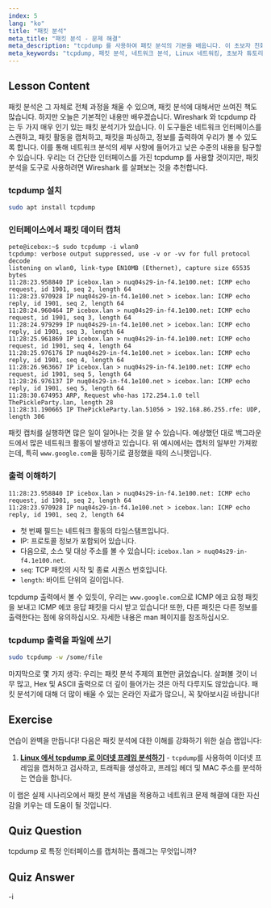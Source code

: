 ```yaml
---
index: 5
lang: "ko"
title: "패킷 분석"
meta_title: "패킷 분석 - 문제 해결"
meta_description: "tcpdump 를 사용하여 패킷 분석의 기본을 배웁니다. 이 초보자 친화적인 Linux 가이드를 통해 네트워크 트래픽을 이해하고, 데이터를 캡처하고, 출력을 해석하는 방법을 알아보세요."
meta_keywords: "tcpdump, 패킷 분석, 네트워크 분석, Linux 네트워킹, 초보자 튜토리얼, Wireshark, Linux 명령, 네트워크 트래픽"
---
```


## Lesson Content

패킷 분석은 그 자체로 전체 과정을 채울 수 있으며, 패킷 분석에 대해서만 쓰여진 책도 많습니다. 하지만 오늘은 기본적인 내용만 배우겠습니다. Wireshark 와 tcpdump 라는 두 가지 매우 인기 있는 패킷 분석기가 있습니다. 이 도구들은 네트워크 인터페이스를 스캔하고, 패킷 활동을 캡처하고, 패킷을 파싱하고, 정보를 출력하여 우리가 볼 수 있도록 합니다. 이를 통해 네트워크 분석의 세부 사항에 들어가고 낮은 수준의 내용을 탐구할 수 있습니다. 우리는 더 간단한 인터페이스를 가진 tcpdump 를 사용할 것이지만, 패킷 분석을 도구로 사용하려면 Wireshark 를 살펴보는 것을 추천합니다.

### tcpdump 설치

```bash
sudo apt install tcpdump
```

### 인터페이스에서 패킷 데이터 캡처

```plaintext
pete@icebox:~$ sudo tcpdump -i wlan0
tcpdump: verbose output suppressed, use -v or -vv for full protocol decode
listening on wlan0, link-type EN10MB (Ethernet), capture size 65535 bytes
11:28:23.958840 IP icebox.lan > nuq04s29-in-f4.1e100.net: ICMP echo request, id 1901, seq 2, length 64
11:28:23.970928 IP nuq04s29-in-f4.1e100.net > icebox.lan: ICMP echo reply, id 1901, seq 2, length 64
11:28:24.960464 IP icebox.lan > nuq04s29-in-f4.1e100.net: ICMP echo request, id 1901, seq 3, length 64
11:28:24.979299 IP nuq04s29-in-f4.1e100.net > icebox.lan: ICMP echo reply, id 1901, seq 3, length 64
11:28:25.961869 IP icebox.lan > nuq04s29-in-f4.1e100.net: ICMP echo request, id 1901, seq 4, length 64
11:28:25.976176 IP nuq04s29-in-f4.1e100.net > icebox.lan: ICMP echo reply, id 1901, seq 4, length 64
11:28:26.963667 IP icebox.lan > nuq04s29-in-f4.1e100.net: ICMP echo request, id 1901, seq 5, length 64
11:28:26.976137 IP nuq04s29-in-f4.1e100.net > icebox.lan: ICMP echo reply, id 1901, seq 5, length 64
11:28:30.674953 ARP, Request who-has 172.254.1.0 tell ThePickleParty.lan, length 28
11:28:31.190665 IP ThePickleParty.lan.51056 > 192.168.86.255.rfe: UDP, length 306
```

패킷 캡처를 실행하면 많은 일이 일어나는 것을 알 수 있습니다. 예상했던 대로 백그라운드에서 많은 네트워크 활동이 발생하고 있습니다. 위 예시에서는 캡처의 일부만 가져왔는데, 특히 `www.google.com`을 핑하기로 결정했을 때의 스니펫입니다.

### 출력 이해하기

```plaintext
11:28:23.958840 IP icebox.lan > nuq04s29-in-f4.1e100.net: ICMP echo request, id 1901, seq 2, length 64
11:28:23.970928 IP nuq04s29-in-f4.1e100.net > icebox.lan: ICMP echo reply, id 1901, seq 2, length 64
```

- 첫 번째 필드는 네트워크 활동의 타임스탬프입니다.
- IP: 프로토콜 정보가 포함되어 있습니다.
- 다음으로, 소스 및 대상 주소를 볼 수 있습니다: `icebox.lan > nuq04s29-in-f4.1e100.net`.
- `seq`: TCP 패킷의 시작 및 종료 시퀀스 번호입니다.
- `length`: 바이트 단위의 길이입니다.

tcpdump 출력에서 볼 수 있듯이, 우리는 `www.google.com`으로 ICMP 에코 요청 패킷을 보내고 ICMP 에코 응답 패킷을 다시 받고 있습니다! 또한, 다른 패킷은 다른 정보를 출력한다는 점에 유의하십시오. 자세한 내용은 man 페이지를 참조하십시오.

### tcpdump 출력을 파일에 쓰기

```bash
sudo tcpdump -w /some/file
```

마지막으로 몇 가지 생각: 우리는 패킷 분석 주제의 표면만 긁었습니다. 살펴볼 것이 너무 많고, Hex 및 ASCII 출력으로 더 깊이 들어가는 것은 아직 다루지도 않았습니다. 패킷 분석기에 대해 더 많이 배울 수 있는 온라인 자료가 많으니, 꼭 찾아보시길 바랍니다!

## Exercise

연습이 완벽을 만듭니다! 다음은 패킷 분석에 대한 이해를 강화하기 위한 실습 랩입니다:

1. **[Linux 에서 tcpdump 로 이더넷 프레임 분석하기](https://labex.io/ko/labs/comptia-analyze-ethernet-frames-with-tcpdump-in-linux-592765)** - `tcpdump`를 사용하여 이더넷 프레임을 캡처하고 검사하고, 트래픽을 생성하고, 프레임 헤더 및 MAC 주소를 분석하는 연습을 합니다.

이 랩은 실제 시나리오에서 패킷 분석 개념을 적용하고 네트워크 문제 해결에 대한 자신감을 키우는 데 도움이 될 것입니다.

## Quiz Question

tcpdump 로 특정 인터페이스를 캡처하는 플래그는 무엇입니까?

## Quiz Answer

-i
